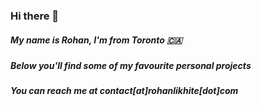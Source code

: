 ### Hi there 👋

##### My name is Rohan, I'm from Toronto 🇨🇦
##### Below you'll find some of my favourite personal projects
##### You can reach me at contact[at]rohanlikhite[dot]com
